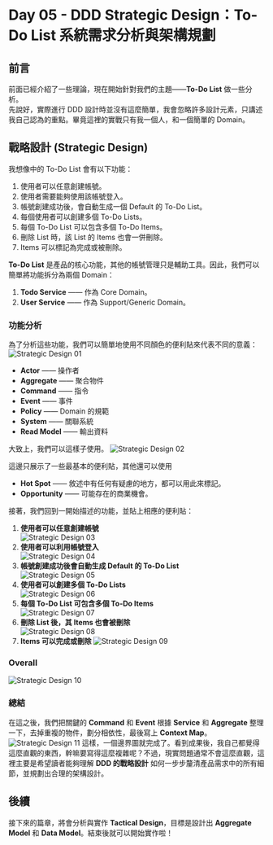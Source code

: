 # Day 05 - DDD Strategic Design：To-Do List 系統需求分析與架構規劃

## 前言

前面已經介紹了一些理論，現在開始針對我們的主題——**To-Do List** 做一些分析。  
先說好，實際進行 DDD 設計時並沒有這麼簡單，我會忽略許多設計元素，只講述我自己認為的重點。畢竟這裡的實戰只有我一個人，和一個簡單的 Domain。

## 戰略設計 (Strategic Design)

我想像中的 To-Do List 會有以下功能：

1. 使用者可以任意創建帳號。
2. 使用者需要能夠使用該帳號登入。
3. 帳號創建成功後，會自動生成一個 Default 的 To-Do List。
4. 每個使用者可以創建多個 To-Do Lists。
5. 每個 To-Do List 可以包含多個 To-Do Items。
6. 刪除 List 時，該 List 的 Items 也會一併刪除。
7. Items 可以標記為完成或被刪除。

**To-Do List** 是產品的核心功能，其他的帳號管理只是輔助工具。因此，我們可以簡單將功能拆分為兩個 Domain：

1. **Todo Service** —— 作為 Core Domain。
2. **User Service** —— 作為 Support/Generic Domain。

### 功能分析

為了分析這些功能，我們可以簡單地使用不同顏色的便利貼來代表不同的意義：
![Strategic Design 01](https://ithelp.ithome.com.tw/upload/images/20240919/20168953wWHnjLWwvB.png)

- **Actor** —— 操作者
- **Aggregate** —— 聚合物件
- **Command** —— 指令
- **Event** —— 事件
- **Policy** —— Domain 的規範
- **System** —— 關聯系統
- **Read Model** —— 輸出資料

大致上，我們可以這樣子使用。
![Strategic Design 02](https://ithelp.ithome.com.tw/upload/images/20240919/20168953Atm43ob3sn.png)

這邊只展示了一些最基本的便利貼，其他還可以使用

- **Hot Spot** —— 敘述中有任何有疑慮的地方，都可以用此來標記。
- **Opportunity** —— 可能存在的商業機會。

接著，我們回到一開始描述的功能，並貼上相應的便利貼：

1. **使用者可以任意創建帳號**  
![Strategic Design 03](https://ithelp.ithome.com.tw/upload/images/20240919/20168953LiS65CWVU0.png)
2. **使用者可以利用帳號登入**  
![Strategic Design 04](https://ithelp.ithome.com.tw/upload/images/20240919/201689534biAJpHm7v.png)
3. **帳號創建成功後會自動生成 Default 的 To-Do List**  
![Strategic Design 05](https://ithelp.ithome.com.tw/upload/images/20240919/20168953pZ2GCP0IcZ.png)
4. **使用者可以創建多個 To-Do Lists**  
![Strategic Design 06](https://ithelp.ithome.com.tw/upload/images/20240919/201689530cC3JQC1oI.png)
5. **每個 To-Do List 可包含多個 To-Do Items**  
![Strategic Design 07](https://ithelp.ithome.com.tw/upload/images/20240919/20168953ydsxminEV7.png)
6. **刪除 List 後，其 Items 也會被刪除**  
![Strategic Design 08](https://ithelp.ithome.com.tw/upload/images/20240919/20168953BCcMxnbHy9.png)
7. **Items 可以完成或刪除**
![Strategic Design 09](https://ithelp.ithome.com.tw/upload/images/20240919/20168953bc8AmPWUQP.png)

### Overall

![Strategic Design 10](https://ithelp.ithome.com.tw/upload/images/20240919/20168953IWVBiGH71U.png)

### 總結

在這之後，我們把關鍵的 **Command** 和 **Event** 根據 **Service** 和 **Aggregate** 整理一下，去掉重複的物件，劃分相依性，最後寫上 **Context Map**。
![Strategic Design 11](https://ithelp.ithome.com.tw/upload/images/20240919/20168953eC7EgVuRcI.png)
這樣，一個邊界圖就完成了。看到成果後，我自己都覺得這麼直觀的東西，幹嘛要寫得這麼複雜呢？不過，現實問題通常不會這麼直觀，這裡主要是希望讀者能夠理解 **DDD 的戰略設計** 如何一步步釐清產品需求中的所有細節，並規劃出合理的架構設計。

## 後續

接下來的篇章，將會分析與實作 **Tactical Design**，目標是設計出 **Aggregate Model** 和 **Data Model**。結束後就可以開始實作啦！

